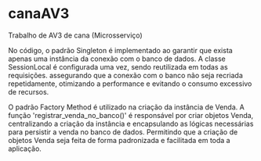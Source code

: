# canaAV3
Trabalho de AV3 de cana (Microsserviço)

No código, o padrão Singleton é implementado  ao garantir que exista apenas uma instância da conexão com o banco de dados. A classe SessionLocal é configurada uma vez, sendo reutilizada em todas as requisições. assegurando que a conexão com o banco não seja recriada repetidamente, otimizando a performance e evitando o consumo excessivo de recursos.

O padrão Factory Method é utilizado na criação da instância de Venda. A função 'registrar_venda_no_banco()' é responsável por criar objetos Venda, centralizando a criação da instância e encapsulando as lógicas necessárias para persistir a venda no banco de dados. Permitindo que a criação de objetos Venda seja feita de forma padronizada e facilitada em toda a aplicação.
